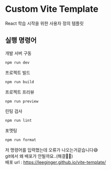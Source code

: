 # Custom Vite Template

React 학습 시작을 위한 사용자 정의 템플릿

## 실행 명령어

개발 서버 구동

```sh
npm run dev
```

프로젝트 빌드

```sh
npm run build
```

프로젝트 프리뷰

```sh
npm run preview
```

린팅 검사

```sh
npm run lint
```

포멧팅

```sh
npm run format
```

저 명령어를 입력했는데 오류가 나오는거같습니다😅<br>
git에서 왜 배포가 안될까요..(해결👌🏾)<br>
배포 url : https://leeginger.github.io/vite-template/
